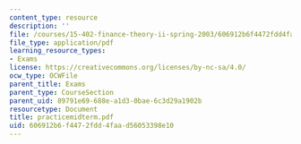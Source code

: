 ```yaml
---
content_type: resource
description: ''
file: /courses/15-402-finance-theory-ii-spring-2003/606912b6f4472fdd4faad56053398e10_practicemidterm.pdf
file_type: application/pdf
learning_resource_types:
- Exams
license: https://creativecommons.org/licenses/by-nc-sa/4.0/
ocw_type: OCWFile
parent_title: Exams
parent_type: CourseSection
parent_uid: 89791e69-688e-a1d3-0bae-6c3d29a1902b
resourcetype: Document
title: practicemidterm.pdf
uid: 606912b6-f447-2fdd-4faa-d56053398e10
---
```


